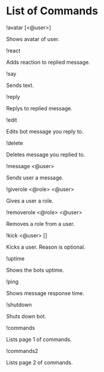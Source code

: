 # List of Commands


!avatar [<@user>]

Shows avatar of user.

!react <emoji>
  
Adds reaction to replied message.

!say <some text>
  
Sends text.

!reply <some text>
  
Replys to replied message.

!edit <some text>
  
Edits bot message you reply to.

!delete
  
Deletes message you replied to.

!message <@user> <some text>
  
Sends user a message.

!giverole <@role> <@user>
  
Gives a user a role.

!removerole <@role> <@user>
  
Removes a role from a user.

!kick <@user> [<reason>]
  
Kicks a user. Reason is optional.

!uptime
  
Shows the bots uptime.

!ping
  
Shows message response time.

!shutdown
  
Shuts down bot.

!commands
  
Lists page 1 of commands.

!commands2
  
Lists page 2 of commands.

